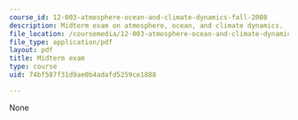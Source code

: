 ```yaml
---
course_id: 12-003-atmosphere-ocean-and-climate-dynamics-fall-2008
description: Midterm exam on atmosphere, ocean, and climate dynamics.
file_location: /coursemedia/12-003-atmosphere-ocean-and-climate-dynamics-fall-2008/74bf587f31d9ae0b4adafd5259ce1888_midterm.pdf
file_type: application/pdf
layout: pdf
title: Midterm exam
type: course
uid: 74bf587f31d9ae0b4adafd5259ce1888

---
```

None